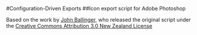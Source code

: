#Configuration-Driven Exports
##Icon export script for Adobe Photoshop

Based on the work by [John Ballinger](https://twitter.com/sponno),
who released the original script under the [Creative Commons Attribution 3.0 New Zealand License](http://creativecommons.org/licenses/by/3.0/nz/)
